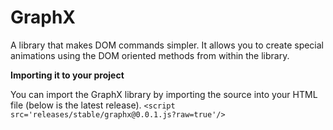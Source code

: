 # GraphX
A library that makes DOM commands simpler. It allows you to create special animations using the DOM oriented methods from within the library.

**Importing it to your project**

You can import the GraphX library by importing the source into your HTML file (below is the latest release).
`<script src='releases/stable/graphx@0.0.1.js?raw=true'/>`
